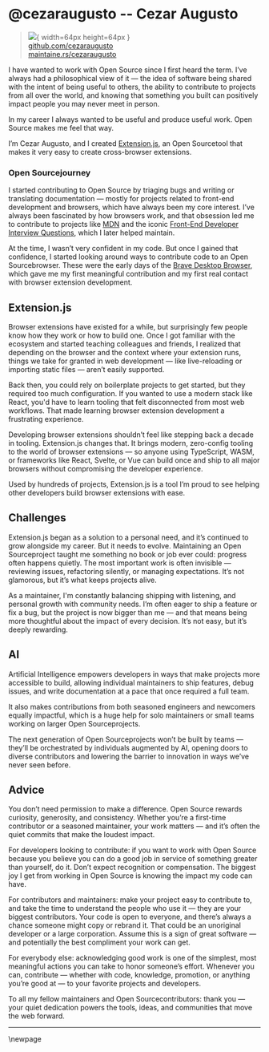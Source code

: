 # @cezaraugusto -- Cezar Augusto

> ![](https://github.com/cezaraugusto.png){ width=64px height=64px }  
> [github.com/cezaraugusto](https://github.com/cezaraugusto)  
> [maintaine.rs/cezaraugusto](https://maintaine.rs/cezaraugusto)

I have wanted to work with Open Source since I first heard the term. I’ve always had a philosophical view of it — the idea of software being shared with the intent of being useful to others, the ability to contribute to projects from all over the world, and knowing that something you built can positively impact people you may never meet in person.

In my career I always wanted to be useful and produce useful work. Open Source makes me feel that way.

I’m Cezar Augusto, and I created [Extension.js][1], an Open Sourcetool that makes it very easy to create cross-browser extensions.

### Open Sourcejourney

I started contributing to Open Source by triaging bugs and writing or translating documentation — mostly for projects related to front-end development and browsers, which have always been my core interest. I’ve always been fascinated by how browsers work, and that obsession led me to contribute to projects like [MDN][2] and the iconic [Front-End Developer Interview Questions][3], which I later helped maintain.

At the time, I wasn’t very confident in my code. But once I gained that confidence, I started looking around ways to contribute code to an Open Sourcebrowser. These were the early days of the [Brave Desktop Browser][4], which gave me my first meaningful contribution and my first real contact with browser extension development.

## Extension.js

Browser extensions have existed for a while, but surprisingly few people know how they work or how to build one. Once I got familiar with the ecosystem and started teaching colleagues and friends, I realized that depending on the browser and the context where your extension runs, things we take for granted in web development — like live-reloading or importing static files — aren’t easily supported.

Back then, you could rely on boilerplate projects to get started, but they required too much configuration. If you wanted to use a modern stack like React, you'd have to learn tooling that felt disconnected from most web workflows. That made learning browser extension development a frustrating experience.

Developing browser extensions shouldn’t feel like stepping back a decade in tooling. Extension.js changes that. It brings modern, zero-config tooling to the world of browser extensions — so anyone using TypeScript, WASM, or frameworks like React, Svelte, or Vue can build once and ship to all major browsers without compromising the developer experience.

Used by hundreds of projects, Extension.js is a tool I’m proud to see helping other developers build browser extensions with ease.

## Challenges

Extension.js began as a solution to a personal need, and it’s continued to grow alongside my career. But it needs to evolve. Maintaining an Open Sourceproject taught me something no book or job ever could: progress often happens quietly. The most important work is often invisible — reviewing issues, refactoring silently, or managing expectations. It’s not glamorous, but it’s what keeps projects alive.

As a maintainer, I'm constantly balancing shipping with listening, and personal growth with community needs. I’m often eager to ship a feature or fix a bug, but the project is now bigger than me — and that means being more thoughtful about the impact of every decision. It’s not easy, but it’s deeply rewarding.

## AI

Artificial Intelligence empowers developers in ways that make projects more accessible to build, allowing individual maintainers to ship features, debug issues, and write documentation at a pace that once required a full team.

It also makes contributions from both seasoned engineers and newcomers equally impactful, which is a huge help for solo maintainers or small teams working on larger Open Sourceprojects.

The next generation of Open Sourceprojects won’t be built by teams — they’ll be orchestrated by individuals augmented by AI, opening doors to diverse contributors and lowering the barrier to innovation in ways we’ve never seen before.

## Advice

You don’t need permission to make a difference. Open Source rewards curiosity, generosity, and consistency. Whether you’re a first-time contributor or a seasoned maintainer, your work matters — and it’s often the quiet commits that make the loudest impact.

For developers looking to contribute: if you want to work with Open Source because you believe you can do a good job in service of something greater than yourself, do it. Don’t expect recognition or compensation. The biggest joy I get from working in Open Source is knowing the impact my code can have.

For contributors and maintainers: make your project easy to contribute to, and take the time to understand the people who use it — they are your biggest contributors. Your code is open to everyone, and there’s always a chance someone might copy or rebrand it. That could be an unoriginal developer or a large corporation. Assume this is a sign of great software — and potentially the best compliment your work can get.

For everybody else: acknowledging good work is one of the simplest, most meaningful actions you can take to honor someone’s effort. Whenever you can, contribute — whether with code, knowledge, promotion, or anything you’re good at — to your favorite projects and developers.

To all my fellow maintainers and Open Sourcecontributors: thank you — your quiet dedication powers the tools, ideas, and communities that move the web forward.

---

[1]: https://extension.js.org/
[2]: https://developer.mozilla.org/
[3]: https://h5bp.org/Front-end-Developer-Interview-Questions/
[4]: https://github.com/brave/browser-laptop

\newpage
